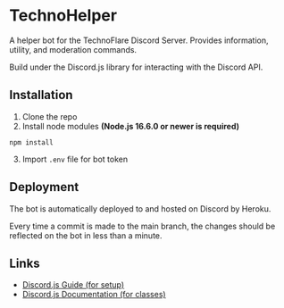 # TechnoHelper
A helper bot for the TechnoFlare Discord Server. Provides information, utility, and moderation commands.

Build under the Discord.js library for interacting with the Discord API.

## Installation
1. Clone the repo
2. Install node modules **(Node.js 16.6.0 or newer is required)**
```sh-session
npm install
```
3. Import `.env` file for bot token

## Deployment
The bot is automatically deployed to and hosted on Discord by Heroku.

Every time a commit is made to the main branch, the changes should be reflected on the bot in less than a minute.

## Links
- [Discord.js Guide (for setup)](https://discordjs.guide/)
- [Discord.js Documentation (for classes)](https://discord.js.org/#/docs)
